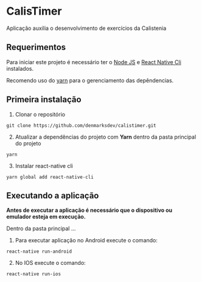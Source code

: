 # CalisTimer
Aplicação auxilia o desenvolvimento de exercícios da Calistenia

## Requerimentos 
Para iniciar este projeto é necessário ter o [Node JS](https://nodejs.org/en/) e [React Native Cli](https://github.com/react-native-community/cli/tree/master/packages/global-cli)
instalados.

Recomendo uso do [yarn](https://yarnpkg.com/pt-BR/) para o gerenciamento das depêndencias.

## Primeira instalação

1. Clonar o repositório
 
 `git clone https://github.com/denmarksdev/calistimer.git`

2. Atualizar a dependências do projeto com **Yarn** dentro da pasta principal do projeto

`yarn`

3. Instalar react-native cli 

`yarn global add react-native-cli`


## Executando a aplicação

**Antes de executar a aplicação é necessário que o dispositivo ou emulador esteja em execução.**

Dentro da pasta principal ...

1. Para executar aplicação no Android execute o comando:

`react-native run-android`

2. No IOS execute o comando:

`react-native run-ios`

